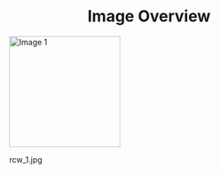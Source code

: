 <h1 style ="text-align: center;"> Image Overview </h1>
<div>
<div>
<img src="https://media.evkx.net/multimedia/technology/driverassistance/rearcollisionwarning/rcw_1_xst.jpg" alt="Image 1" style="width: 200px;">
<p>rcw_1.jpg</p>
</div>
</div>
